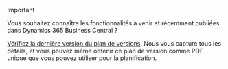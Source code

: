 > [!IMPORTANT]
>
> Vous souhaitez connaître les fonctionnalités à venir et récemment publiées dans Dynamics 365 Business Central ?
>
> [Vérifiez la dernière version du plan de versions](/business-applications-release-notes/April19/dynamics365-business-central/). Nous vous capturé tous les détails, et vous pouvez même obtenir ce plan de version comme PDF unique que vous pouvez utiliser pour la planification.  
